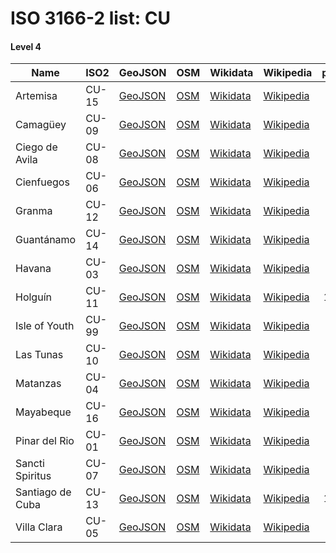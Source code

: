 # ISO 3166-2 list: CU


#### Level 4
Name | ISO2 | GeoJSON | OSM | Wikidata | Wikipedia | population 
--- | --- | --- | --- | --- | --- | --: 
Artemisa | CU-15 | [GeoJSON](../../geojson/high/iso2/CU/CU-15.geojson) | [OSM](https://www.openstreetmap.org/relation/2576644) | [Wikidata](https://www.wikidata.org/wiki/Q115325) | [Wikipedia](http://en.wikipedia.org/wiki/es%3AProvincia%20de%20Artemisa) | 494,631
Camagüey | CU-09 | [GeoJSON](../../geojson/high/iso2/CU/CU-09.geojson) | [OSM](https://www.openstreetmap.org/relation/1854630) | [Wikidata](https://www.wikidata.org/wiki/Q215147) | [Wikipedia](http://en.wikipedia.org/wiki/es%3AProvincia%20de%20Camag%C3%BCey) | 782,458
Ciego de Avila | CU-08 | [GeoJSON](../../geojson/high/iso2/CU/CU-08.geojson) | [OSM](https://www.openstreetmap.org/relation/1854631) | [Wikidata](https://www.wikidata.org/wiki/Q220692) | [Wikipedia](http://en.wikipedia.org/wiki/es%3AProvincia%20de%20Ciego%20de%20%C3%81vila) | 422,576
Cienfuegos | CU-06 | [GeoJSON](../../geojson/high/iso2/CU/CU-06.geojson) | [OSM](https://www.openstreetmap.org/relation/1854632) | [Wikidata](https://www.wikidata.org/wiki/Q115444) | [Wikipedia](http://en.wikipedia.org/wiki/es%3AProvincia%20de%20Cienfuegos) | 404,228
Granma | CU-12 | [GeoJSON](../../geojson/high/iso2/CU/CU-12.geojson) | [OSM](https://www.openstreetmap.org/relation/1854633) | [Wikidata](https://www.wikidata.org/wiki/Q115046) | [Wikipedia](http://en.wikipedia.org/wiki/es%3AProvincia%20de%20Granma) | 835,675
Guantánamo | CU-14 | [GeoJSON](../../geojson/high/iso2/CU/CU-14.geojson) | [OSM](https://www.openstreetmap.org/relation/1854634) | [Wikidata](https://www.wikidata.org/wiki/Q115319) | [Wikipedia](http://en.wikipedia.org/wiki/es%3AProvincia%20de%20Guant%C3%A1namo) | 515,428
Havana | CU-03 | [GeoJSON](../../geojson/high/iso2/CU/CU-03.geojson) | [OSM](https://www.openstreetmap.org/relation/1854615) | [Wikidata](https://www.wikidata.org/wiki/Q12588) | [Wikipedia](http://en.wikipedia.org/wiki/es%3AProvincia%20de%20La%20Habana) | 
Holguín | CU-11 | [GeoJSON](../../geojson/high/iso2/CU/CU-11.geojson) | [OSM](https://www.openstreetmap.org/relation/1854635) | [Wikidata](https://www.wikidata.org/wiki/Q115302) | [Wikipedia](http://en.wikipedia.org/wiki/es%3AProvincia%20de%20Holgu%C3%ADn) | 1,037,161
Isle of Youth | CU-99 | [GeoJSON](../../geojson/high/iso2/CU/CU-99.geojson) | [OSM](https://www.openstreetmap.org/relation/1854614) | [Wikidata](https://www.wikidata.org/wiki/Q115027) | [Wikipedia](http://en.wikipedia.org/wiki/es%3AIsla%20de%20la%20Juventud) | 84,263
Las Tunas | CU-10 | [GeoJSON](../../geojson/high/iso2/CU/CU-10.geojson) | [OSM](https://www.openstreetmap.org/relation/1854636) | [Wikidata](https://www.wikidata.org/wiki/Q115334) | [Wikipedia](http://en.wikipedia.org/wiki/es%3AProvincia%20de%20Las%20Tunas) | 532,645
Matanzas | CU-04 | [GeoJSON](../../geojson/high/iso2/CU/CU-04.geojson) | [OSM](https://www.openstreetmap.org/relation/1854616) | [Wikidata](https://www.wikidata.org/wiki/Q115438) | [Wikipedia](http://en.wikipedia.org/wiki/en%3AMatanzas%20Province) | 690,113
Mayabeque | CU-16 | [GeoJSON](../../geojson/high/iso2/CU/CU-16.geojson) | [OSM](https://www.openstreetmap.org/relation/2579313) | [Wikidata](https://www.wikidata.org/wiki/Q115310) | [Wikipedia](http://en.wikipedia.org/wiki/es%3AProvincia%20Mayabeque) | 380,274
Pinar del Rio | CU-01 | [GeoJSON](../../geojson/high/iso2/CU/CU-01.geojson) | [OSM](https://www.openstreetmap.org/relation/1854617) | [Wikidata](https://www.wikidata.org/wiki/Q115497) | [Wikipedia](http://en.wikipedia.org/wiki/es%3AProvincia%20de%20Pinar%20del%20R%C3%ADo) | 587,026
Sancti Spiritus | CU-07 | [GeoJSON](../../geojson/high/iso2/CU/CU-07.geojson) | [OSM](https://www.openstreetmap.org/relation/1923793) | [Wikidata](https://www.wikidata.org/wiki/Q115441) | [Wikipedia](http://en.wikipedia.org/wiki/es%3AProvincia%20de%20Sancti%20Sp%C3%ADritus) | 463,458
Santiago de Cuba | CU-13 | [GeoJSON](../../geojson/high/iso2/CU/CU-13.geojson) | [OSM](https://www.openstreetmap.org/relation/1854638) | [Wikidata](https://www.wikidata.org/wiki/Q234200) | [Wikipedia](http://en.wikipedia.org/wiki/es%3AProvincia%20de%20Santiago%20de%20Cuba) | 1,047,015
Villa Clara | CU-05 | [GeoJSON](../../geojson/high/iso2/CU/CU-05.geojson) | [OSM](https://www.openstreetmap.org/relation/1923804) | [Wikidata](https://www.wikidata.org/wiki/Q115434) | [Wikipedia](http://en.wikipedia.org/wiki/es%3AProvincia%20de%20Villa%20Clara) | 803,562
